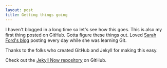 ```yaml
---
layout: post
title: Getting things going
---
```


I haven't blogged in a long time so let's see how this goes. This is also my first thing posted on GitHub. Gotta figure these things out. Loved [Sarah Ford's blog](https://saraford.net) posting every day while she was learning Git.

Thanks to the folks who created GitHub and Jekyll for making this easy.

Check out the [Jekyll Now repository](https://github.com/barryclark/jekyll-now) on GitHub.